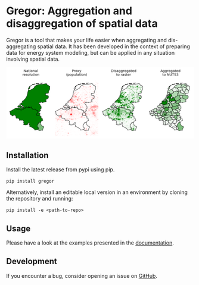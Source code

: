 # Gregor: Aggregation and disaggregation of spatial data

Gregor is a tool that makes your life easier when aggregating and dis-aggregating spatial data. It has been developed in the context of preparing data for energy system modeling, but can be applied in any situation involving spatial data.

<img src="https://raw.githubusercontent.com/jnnr/gregor/refs/heads/main/docs/img/polygons-to-raster-and-back.png" width=850>

## Installation

Install the latest release from pypi using pip.

    pip install gregor

Alternatively, install an editable local version in an environment by cloning the repository and running:

    pip install -e <path-to-repo>

## Usage

Please have a look at the examples presented in the [documentation](https://gregor.readthedocs.io/en/latest/). 

## Development

If you encounter a bug, consider opening an issue on [GitHub](https://github.com/jnnr/gregor/issues).
